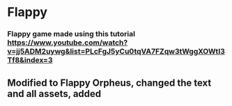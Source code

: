 # Flappy

### Flappy game made using this tutorial https://www.youtube.com/watch?v=jj5ADM2uywg&list=PLcFgJ5yCu0tqVA7FZqw3tWggXOWtI3Tf8&index=3

## Modified to Flappy Orpheus, changed the text and all assets, added 
